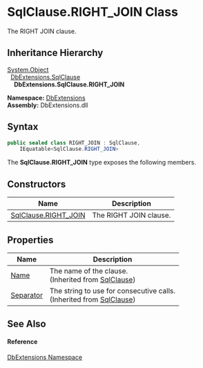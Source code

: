 SqlClause.RIGHT_JOIN Class
==========================
The RIGHT JOIN clause.


Inheritance Hierarchy
---------------------
[System.Object][1]  
  [DbExtensions.SqlClause][2]  
    **DbExtensions.SqlClause.RIGHT_JOIN**  
  
**Namespace:** [DbExtensions][3]  
**Assembly:** DbExtensions.dll

Syntax
------

```csharp
public sealed class RIGHT_JOIN : SqlClause, 
	IEquatable<SqlClause.RIGHT_JOIN>
```

The **SqlClause.RIGHT_JOIN** type exposes the following members.


Constructors
------------

| Name                      | Description            |
| ------------------------- | ---------------------- |
| [SqlClause.RIGHT_JOIN][4] | The RIGHT JOIN clause. |


Properties
----------

| Name           | Description                                                                  |
| -------------- | ---------------------------------------------------------------------------- |
| [Name][5]      | The name of the clause.<br/>(Inherited from [SqlClause][2])                  |
| [Separator][6] | The string to use for consecutive calls.<br/>(Inherited from [SqlClause][2]) |


See Also
--------

#### Reference
[DbExtensions Namespace][3]  

[1]: https://learn.microsoft.com/dotnet/api/system.object
[2]: ../SqlClause/README.md
[3]: ../README.md
[4]: _ctor.md
[5]: ../SqlClause/Name.md
[6]: ../SqlClause/Separator.md